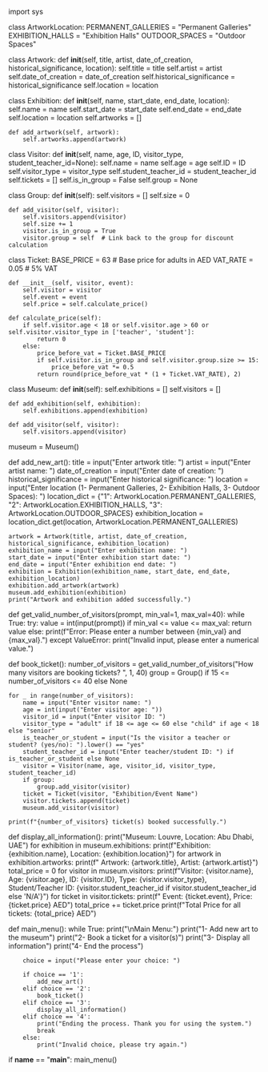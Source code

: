 import sys

class ArtworkLocation:
    PERMANENT_GALLERIES = "Permanent Galleries"
    EXHIBITION_HALLS = "Exhibition Halls"
    OUTDOOR_SPACES = "Outdoor Spaces"

class Artwork:
    def __init__(self, title, artist, date_of_creation, historical_significance, location):
        self.title = title
        self.artist = artist
        self.date_of_creation = date_of_creation
        self.historical_significance = historical_significance
        self.location = location

class Exhibition:
    def __init__(self, name, start_date, end_date, location):
        self.name = name
        self.start_date = start_date
        self.end_date = end_date
        self.location = location
        self.artworks = []
    
    def add_artwork(self, artwork):
        self.artworks.append(artwork)

class Visitor:
    def __init__(self, name, age, ID, visitor_type, student_teacher_id=None):
        self.name = name
        self.age = age
        self.ID = ID
        self.visitor_type = visitor_type
        self.student_teacher_id = student_teacher_id
        self.tickets = []
        self.is_in_group = False
        self.group = None

class Group:
    def __init__(self):
        self.visitors = []
        self.size = 0

    def add_visitor(self, visitor):
        self.visitors.append(visitor)
        self.size += 1
        visitor.is_in_group = True
        visitor.group = self  # Link back to the group for discount calculation

class Ticket:
    BASE_PRICE = 63  # Base price for adults in AED
    VAT_RATE = 0.05  # 5% VAT

    def __init__(self, visitor, event):
        self.visitor = visitor
        self.event = event
        self.price = self.calculate_price()

    def calculate_price(self):
        if self.visitor.age < 18 or self.visitor.age > 60 or self.visitor.visitor_type in ['teacher', 'student']:
            return 0
        else:
            price_before_vat = Ticket.BASE_PRICE
            if self.visitor.is_in_group and self.visitor.group.size >= 15:
                price_before_vat *= 0.5
            return round(price_before_vat * (1 + Ticket.VAT_RATE), 2)

class Museum:
    def __init__(self):
        self.exhibitions = []
        self.visitors = []

    def add_exhibition(self, exhibition):
        self.exhibitions.append(exhibition)
    
    def add_visitor(self, visitor):
        self.visitors.append(visitor)

museum = Museum()

def add_new_art():
    title = input("Enter artwork title: ")
    artist = input("Enter artist name: ")
    date_of_creation = input("Enter date of creation: ")
    historical_significance = input("Enter historical significance: ")
    location = input("Enter location (1- Permanent Galleries, 2- Exhibition Halls, 3- Outdoor Spaces): ")
    location_dict = {"1": ArtworkLocation.PERMANENT_GALLERIES, "2": ArtworkLocation.EXHIBITION_HALLS, "3": ArtworkLocation.OUTDOOR_SPACES}
    exhibition_location = location_dict.get(location, ArtworkLocation.PERMANENT_GALLERIES)
    
    artwork = Artwork(title, artist, date_of_creation, historical_significance, exhibition_location)
    exhibition_name = input("Enter exhibition name: ")
    start_date = input("Enter exhibition start date: ")
    end_date = input("Enter exhibition end date: ")
    exhibition = Exhibition(exhibition_name, start_date, end_date, exhibition_location)
    exhibition.add_artwork(artwork)
    museum.add_exhibition(exhibition)
    print("Artwork and exhibition added successfully.")

def get_valid_number_of_visitors(prompt, min_val=1, max_val=40):
    while True:
        try:
            value = int(input(prompt))
            if min_val <= value <= max_val:
                return value
            else:
                print(f"Error: Please enter a number between {min_val} and {max_val}.")
        except ValueError:
            print("Invalid input, please enter a numerical value.")

def book_ticket():
    number_of_visitors = get_valid_number_of_visitors("How many visitors are booking tickets? ", 1, 40)
    group = Group() if 15 <= number_of_visitors <= 40 else None

    for _ in range(number_of_visitors):
        name = input("Enter visitor name: ")
        age = int(input("Enter visitor age: "))
        visitor_id = input("Enter visitor ID: ")
        visitor_type = "adult" if 18 <= age <= 60 else "child" if age < 18 else "senior"
        is_teacher_or_student = input("Is the visitor a teacher or student? (yes/no): ").lower() == "yes"
        student_teacher_id = input("Enter teacher/student ID: ") if is_teacher_or_student else None
        visitor = Visitor(name, age, visitor_id, visitor_type, student_teacher_id)
        if group:
            group.add_visitor(visitor)
        ticket = Ticket(visitor, "Exhibition/Event Name")
        visitor.tickets.append(ticket)
        museum.add_visitor(visitor)
    
    print(f"{number_of_visitors} ticket(s) booked successfully.")

def display_all_information():
    print("Museum: Louvre, Location: Abu Dhabi, UAE")
    for exhibition in museum.exhibitions:
        print(f"Exhibition: {exhibition.name}, Location: {exhibition.location}")
        for artwork in exhibition.artworks:
            print(f"  Artwork: {artwork.title}, Artist: {artwork.artist}")
    total_price = 0
    for visitor in museum.visitors:
        print(f"Visitor: {visitor.name}, Age: {visitor.age}, ID: {visitor.ID}, Type: {visitor.visitor_type}, Student/Teacher ID: {visitor.student_teacher_id if visitor.student_teacher_id else 'N/A'}")
        for ticket in visitor.tickets:
            print(f"  Event: {ticket.event}, Price: {ticket.price} AED")
            total_price += ticket.price
    print(f"Total Price for all tickets: {total_price} AED")

def main_menu():
    while True:
        print("\nMain Menu:")
        print("1- Add new art to the museum")
        print("2- Book a ticket for a visitor(s)")
        print("3- Display all information")
        print("4- End the process")
        
        choice = input("Please enter your choice: ")
        
        if choice == '1':
            add_new_art()
        elif choice == '2':
            book_ticket()
        elif choice == '3':
            display_all_information()
        elif choice == '4':
            print("Ending the process. Thank you for using the system.")
            break
        else:
            print("Invalid choice, please try again.")

if __name__ == "__main__":
    main_menu()
